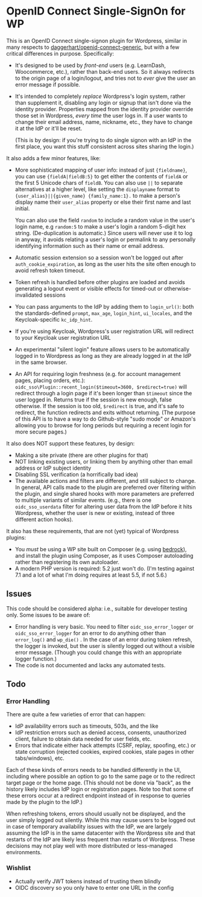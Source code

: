 # OpenID Connect Single-SignOn for WP

This is an OpenID Connect single-signon plugin for Wordpress, similar in many respects to [daggerhart/openid-connect-generic](https://github.com/daggerhart/openid-connect-generic), but with a few critical differences in purpose.  Specifically:

* It's designed to be used by *front-end* users (e.g. LearnDash, Woocommerce, etc.), rather than back-end users.  So it always redirects to the origin page of a login/logout, and tries not to *ever* give the user an error message if possible.

* It's intended to completely *replace* Wordpress's login system, rather than supplement it, disabling any login or signup that isn't done via the identity provider.  Properties mapped from the identity provider override those set in Wordpress, *every time* the user logs in.  If a user wants to change their email address, name, nickname, etc., they have to change it at the IdP or it'll be reset.

  (This is by design: if you're trying to do single signon with an IdP in the first place, you want this stuff consistent across sites sharing the login.)

It also adds a few minor features, like:

* More sophisticated mapping of user info: instead of just `{fieldname}`, you can use `{fieldA|fieldB:5}` to get either the contents of `fieldA` or the first 5 Unicode chars of `fieldB`.  You can also use `||` to separate alternatives at a higher level, like setting the `displayname` format to `{user_alias}||{given_name} {family_name:1}.` to make a person's display name their `user_alias` property or else their first name and last initial.

  You can also use the field `random` to include a random value in the user's login name, e.g `random:5` to make a user's login a random 5-digit hex string.  (De-duplication is automatic.)  Since users will never use it to log in anyway, it avoids relating a user's login or permalink to any personally identifying information such as their name or email address.

* Automatic session extension so a session won't be logged out after `auth_cookie_expiration`, as long as the user hits the site often enough to avoid refresh token timeout.

* Token refresh is handled before other plugins are loaded and avoids generating a logout event or visible effects for timed-out or otherwise-invalidated sessions

* You can pass arguments to the IdP by adding them to `login_url()`: both the standards-defined `prompt`, `max_age`, `login_hint`, `ui_locales`, and the Keycloak-specific `kc_idp_hint`.

* If you're using Keycloak, Wordpress's user registration URL will redirect to your Keycloak user registration URL

* An experimental "silent login" feature allows users to be automatically logged in to Wordpress as long as they are already logged in at the IdP in the same browser.

* An API for requiring login freshness (e.g. for account management pages, placing orders, etc.): `oidc_sso\Plugin::recent_login($timeout=3600, $redirect=true)` will redirect through a login page if it's been longer than `$timeout` since the user logged in.  Returns true if the session is new enough, false otherwise.  If the session is too old, `$redirect` is true, and it's safe to redirect, the function redirects and exits without returning.  (The purpose of this API is to have a way to do Github-style "sudo mode" or Amazon's allowing you to browse for long periods but requiring a recent login for more secure pages.)

It also does NOT support these features, by design:

* Making a site private (there are other plugins for that)
* NOT linking existing users, or linking them by anything other than email address or IdP subject identity
* Disabling SSL verification (a horrifically bad idea)
* The available actions and filters are different, and still subject to change.  In general, API calls made to the plugin are preferred over filtering within the plugin, and single shared hooks with more parameters are preferred to multiple variants of similar events.  (e.g., there is one `oidc_sso_userdata` filter for altering user data from the IdP before it hits Wordpress, whether the user is new or existing, instead of three different action hooks).

It also has these requirements, that are not (yet) typical of Wordpress plugins:

* You *must* be using a WP site built on Composer (e.g. using [bedrock](https://github.com/roots/bedrock/)), and install the plugin using Composer, as it uses Composer autoloading rather than registering its own autoloader.
* A modern PHP version is required: 5.2 just won't do.  (I'm testing against 7.1 and a lot of what I'm doing requires at least 5.5, if not 5.6.)

## Issues

This code should be considered alpha: i.e., suitable for developer testing only.  Some issues to be aware of:

* Error handling is very basic.  You need to filter `oidc_sso_error_logger` or `oidc_sso_error_logger` for an error to do anything other than  `error_log()` and `wp_die()` .  In the case of an error during token refresh, the logger is invoked, but the user is silently logged out without a visible error message.  (Though you could change this with an appropriate logger function.)
* The code is not documented and lacks any automated tests.

## Todo

### Error Handling

There are quite a few varieties of error that can happen:

* IdP availability errors such as timeouts, 503s, and the like
* IdP restriction errors such as denied access, consents, unauthorized client, failure to obtain data needed for user fields, etc.
* Errors that indicate either hack attempts (CSRF, replay, spoofing, etc.) or state corruption (rejected cookies, expired cookies, stale pages in other tabs/windows), etc.

Each of these kinds of errors needs to be handled differently in the UI, including where possible an option to go to the same page or to the redirect target page or the home page.  (This should not be done via "back", as the history likely includes IdP login or registration pages.  Note too that some of these errors occur at a redirect endpoint instead of in response to queries made by the plugin to the IdP.)

When refreshing tokens, errors should usually not be displayed, and the user simply logged out silently.  While this may cause users to be logged out in case of temporary availability issues with the IdP, we are largely assuming the IdP is in the same datacenter with the Wordpress site and that restarts of the IdP are likely less frequent than restarts of Wordpress.  These decisions may not play well with more distributed or less-managed environments.

### Wishlist

* Actually verify JWT tokens instead of trusting them blindly
* OIDC discovery so you only have to enter one URL in the config

